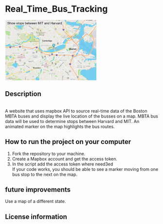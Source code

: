 # Real_Time_Bus_Tracking
<img src="bus_tracker_image.png" width = 300>

##  Description
<br> A website that uses mapbox API to source real-time data of the Boston MBTA buses and  display the live location of the busses on a map. 
MBTA bus data will be used to determine stops between Harvard and MIT.
An animated marker on the map highlights the bus routes.


## How to run the project on your computer
1. Fork the repository to your machine.
2. Create a Mapbox account and get the access token.
3. In the script add the access token where need3ed
<br>If your code works, you should be able to see a marker moving from one bus stop to the next on the map.

## future improvements
Use a map of a different state.

## License information


